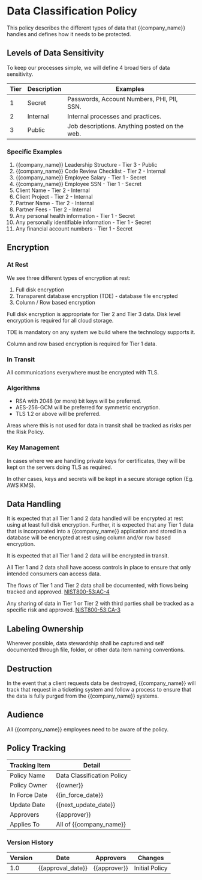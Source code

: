 # Data Classification Policy

This policy describes the different types of data that {{company_name}} handles and defines how it needs to be protected.

## Levels of Data Sensitivity

To keep our processes simple, we will define 4 broad tiers of data sensitivity.

| Tier | Description | Examples |
| -----|-------------|----------|
| 1 | Secret | Passwords, Account Numbers, PHI, PII, SSN.  |
| 2 | Internal | Internal processes and practices. |
| 3 | Public | Job descriptions. Anything posted on the web. |

### Specific Examples

1. {{company_name}} Leadership Structure - Tier 3 - Public
1. {{company_name}} Code Review Checklist - Tier 2 - Internal
1. {{company_name}} Employee Salary - Tier 1 - Secret
1. {{company_name}} Employee SSN - Tier 1 - Secret
1. Client Name - Tier 2 - Internal
1. Client Project - Tier 2 - Internal
1. Partner Name - Tier 2 - Internal
1. Partner Fees - Tier 2 - Internal
1. Any personal health information - Tier 1 - Secret
1. Any personally identifiable information - Tier 1 - Secret
1. Any financial account numbers - Tier 1 - Secret

## Encryption

### At Rest

We see three different types of encryption at rest:

1. Full disk encryption
1. Transparent database encryption (TDE) - database file encrypted
1. Column / Row based encryption

Full disk encryption is appropriate for Tier 2 and Tier 3 data.  Disk level encryption is required for all cloud storage.

TDE is mandatory on any system we build where the technology supports it.

Column and row based encryption is required for Tier 1 data.

### In Transit

All communications everywhere must be encrypted with TLS.

### Algorithms

* RSA with 2048 (or more) bit keys will be preferred.
* AES-256-GCM will be preferred for symmetric encryption.
* TLS 1.2 or above will be preferred.

Areas where this is not used for data in transit shall be tracked as risks per the Risk Policy.

### Key Management

In cases where we are handling private keys for certificates, they will be kept on the servers doing TLS as required.

In other cases, keys and secrets will be kept in a secure storage option (Eg. AWS KMS).

## Data Handling

It is expected that all Tier 1 and 2 data handled will be encrypted at rest using at least full disk encryption.  Further, it is expected that any Tier 1 data that is incorporated into a {{company_name}} application and stored in a database will be encrypted at rest using column and/or row based encryption.

It is expected that all Tier 1 and 2 data will be encrypted in transit.

All Tier 1 and 2 data shall have access controls in place to ensure that only intended consumers can access data.

The flows of Tier 1 and Tier 2 data shall be documented, with flows being tracked and approved. [NIST800-53:AC-4](https://nvd.nist.gov/800-53/Rev4/control/AC-4)

Any sharing of data in Tier 1 or Tier 2 with third parties shall be tracked as a specific risk and approved.  [NIST800-53:CA-3](https://nvd.nist.gov/800-53/Rev4/control/CA-3)

## Labeling Ownership

Wherever possible, data stewardship shall be captured and self documented through file, folder, or other data item naming conventions.

## Destruction

In the event that a client requests data be destroyed, {{company_name}} will track that request in a ticketing system and follow a process to ensure that the data is fully purged from the {{company_name}} systems.

## Audience

All {{company_name}} employees need to be aware of the policy.

## Policy Tracking

| Tracking Item   | Detail |
|-----------------|--------|
| Policy Name     | Data Classification Policy |
| Policy Owner    | {{owner}}  |
| In Force Date   | {{in_force_date}} |
| Update Date     | {{next_update_date}} |
| Approvers       | {{approver}} |
| Applies To      | All of {{company_name}} |

### Version History

| Version | Date | Approvers | Changes |
|--|--|--|--|
| 1.0 | {{approval_date}} | {{approver}} | Initial Policy |